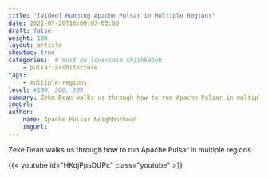 ```yaml
---
title: "[Video] Running Apache Pulsar in Multiple Regions"
date: 2021-07-20T16:00:07-05:00
draft: false
weight: 100
layout: article
showtoc: true
categories:  # must be lowercase shishkabob
    - pulsar-architecture
tags:
    - multiple-regions
level: #100, 200, 300
summary: Zeke Dean walks us through how to run Apache Pulsar in multiple regions
imgUrl:
author:
    name: Apache Pulsar Neighborhood
    imgUrl:
---
```


Zeke Dean walks us through how to run Apache Pulsar in multiple regions

{{< youtube id="HKdjPpsDUPc" class="youtube" >}}